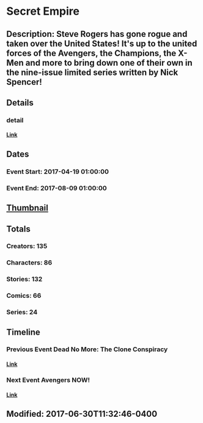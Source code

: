# Secret Empire
## Description: Steve Rogers has gone rogue and taken over the United States! It's up to the united forces of the Avengers, the Champions, the X-Men and more to bring down one of their own in the nine-issue limited series written by Nick Spencer!
## Details
### detail
#### [Link](http://marvel.com/comics/events/336/secret_empire?utm_campaign=apiRef&utm_source=225578a89fc76f3d20fbffda5d17a88d)
## Dates
### Event Start: 2017-04-19 01:00:00
### Event End: 2017-08-09 01:00:00
## [Thumbnail](http://i.annihil.us/u/prod/marvel/i/mg/6/f0/58e692d6f351b.jpg)
## Totals
### Creators: 135
### Characters: 86
### Stories: 132
### Comics: 66
### Series: 24
## Timeline
### Previous Event Dead No More: The Clone Conspiracy
#### [Link](http://gateway.marvel.com/v1/public/events/332)
### Next Event Avengers NOW!
#### [Link](http://gateway.marvel.com/v1/public/events/322)
## Modified: 2017-06-30T11:32:46-0400